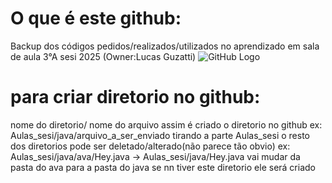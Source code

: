 # O que é este github:
Backup dos códigos pedidos/realizados/utilizados no aprendizado em sala de aula 3°A sesi 2025 (Owner:Lucas Guzatti)
![GitHub Logo]([https://github.com/yourusername/yourrepo/blob/main/images/github-logo.png](https://github.githubassets.com/assets/GitHub-Logo-ee398b662d42.png))

# para criar diretorio no github:
nome do diretorio/ nome do arquivo 
assim é criado o diretorio no github
ex: Aulas_sesi/java/arquivo_a_ser_enviado
tirando a parte Aulas_sesi o resto dos diretorios pode ser deletado/alterado(não parece tão obvio) ex: Aulas_sesi/java/ava/Hey.java → Aulas_sesi/java/Hey.java vai mudar da pasta do ava para a pasta do java
se nn tiver este diretorio ele será criado
